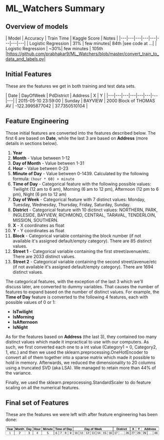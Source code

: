 # ML_Watchers Summary 

## Overview of models

|  Model | Accuracy | Train Time | Kaggle Score | Notes |
|---|---|---|---|---|---|---|---|
| Logistic Regression | 31% | few minutes| 84th |see code at ...|
| Logistic Regression | ~30%| few minutes | 105th |https://github.com/prabhakar9/ML_Watchers/blob/master/convert_train_to_data_and_labels.py|

## Initial Features

These are the features we get in both training and test data sets.

| Date | DayOfWeek | PdDistrict | Address | X | Y |
|---|---|---|---|---|---|---|---|
| 2015-05-10 23:59:00 | Sunday | BAYVIEW | 2000 Block of THOMAS AV | -122.3995877042 | 37.7350510104 |

## Feature Engineering

Those initial features are converted into the features described below. The first 6 are based on **Date**, while the last 3 are based on **Address** (more details in sections below).
 
1. **Year**
2. **Month** - Value between 1-12
3. **Day of Month** - Value between 1-31
4. **Hour** - Value between 0-23
5. **Minute of Day** - Value between 0-1439. Calculated by the following formula: ```(hour * 60) + minute``` 
6. **Time of Day** - Categorical feature with the following possible values: Twilight (12 am to 6 am), Morning (6 am to 12 pm), Afternoon (12 pm to 6 pm), Night (6 pm to 12 am)
7. **Day of Week** - Categorical feature with 7 distinct values: Monday, Tuesday, Wednesday, Thursday, Friday, Saturday, Sunday.
8. **District** - Categorical feature with 10 dictinct values: NORTHERN, PARK, INGLESIDE, BAYVIEW, RICHMOND, CENTRAL, TARAVAL, TENDERLOIN, MISSION, SOUTHERN.
9. **X** - X coordinates as float
10. **Y** - Y coordinates as float
11. **Block** - Categorical variable containing the block number (if not available it's assigned default/empty category). There are 85 distinct values.
12. **Street 1** - Categorical variable containing the first street/avenue/etc. There are 2033 distinct values.
13. **Street 2** - Categorical variable containing the second street/avenue/etc (if not available it's assigned default/empty category). There are 1694 distinct values. 
 
The categorical features, with the exception of the last 3 which we'll discuss later, are converted to dummy variables. That causes the number of features to expand based on the number of distinct values. For example, the **Time of Day** feature is converted to the following 4 features, each with possible values of 0 or 1:

* **IsTwilight**
* **IsMorning**
* **IsAfternoon**
* **IsNight**

As for the features based on **Address** (the last 3), they contained too many distinct values which made it impractical to use with our computers. As such, we first converted each one to a int value (Category1 = 0, Category2, 1, etc.) and then we used the sklearn.preprocessing.OneHotEncoder to convert all of them together into a sparse matrix which made it possible to hold in memory. Afterwards, we reduced the dimensionality to 20 columns using a truncated SVD (aka LSA). We managed to retain more than 44% of the variance.

Finally, we used the sklearn.preprocessing.StandardScaler to do feature scaling on all the numerical features.

## Final set of Features 

These are the features we were left with after feature engineering has been done:

![alt text](/features.jpg "#NBAFinals2015")

